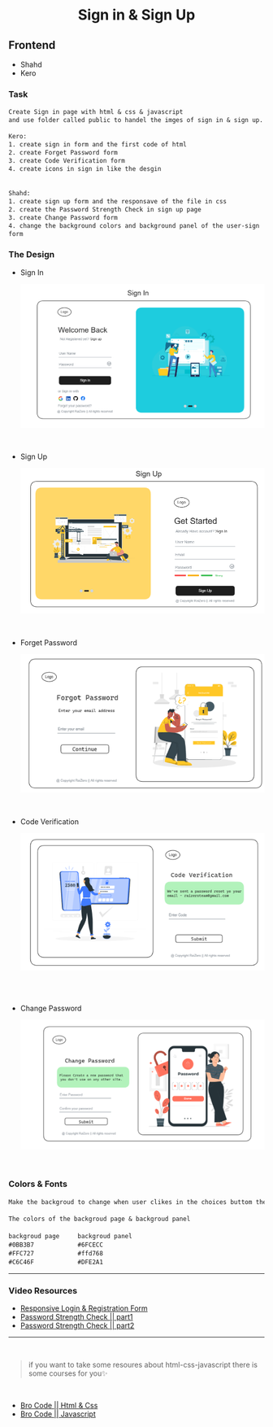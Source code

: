 <h1 align="center">Sign in & Sign Up</h1>


## Frontend

* Shahd
* Kero

### Task

```
Create Sign in page with html & css & javascript
and use folder called public to handel the imges of sign in & sign up.

Kero:
1. create sign in form and the first code of html
2. create Forget Password form
3. create Code Verification form
4. create icons in sign in like the desgin


Shahd:
1. create sign up form and the responsave of the file in css
2. create the Password Strength Check in sign up page
3. create Change Password form
4. change the background colors and background panel of the user-sign form

```

### The Design

- Sign In

  ![UX-Design](../../Design/UI/Sign%20in.png)

<br>

- Sign Up

  ![UX-Design](../../Design/UI/Sign%20up.png)
  

<br>

- Forget Password

  ![UX-Design](../../Design/UI/Forget%20Password.png)

<br>

- Code Verification

  ![UX-Design](../../Design/UI/Code%20Verification.png)

<br>

<br>

- Change Password

  ![UX-Design](../../Design/UI/Change%20Password.png)

<br>

### Colors & Fonts

```md
Make the backgroud to change when user clikes in the choices buttom the image

The colors of the backgroud page & backgroud panel

backgroud page     backgroud panel
#0BB3B7            #6FCECC
#FFC727            #ffd768
#C6C46F            #DFE2A1

```

<hr>

### Video Resources

- [Responsive Login & Registration Form](https://youtu.be/fC3qLUWf_Lk?si=nFTaYXctBbMuc1Gc)
- [Password Strength Check || part1](https://youtu.be/xHdJTAtLOOs?si=ukpD_H0Yk1WZ26kb)
- [Password Strength Check || part2](https://youtu.be/tQgw9HJc-Yw?si=QalvK60QiIdldhow)

<hr>
<br>

> if you want to take some resoures about html-css-javascript there is some courses for you✨

<br>

- [Bro Code || Html & Css](https://youtu.be/HGTJBPNC-Gw?si=AvAp3Wzz1_0GkmPU)
- [Bro Code || Javascript](https://youtu.be/lfmg-EJ8gm4?si=Rc5iszmSbsa1jOfJ)

